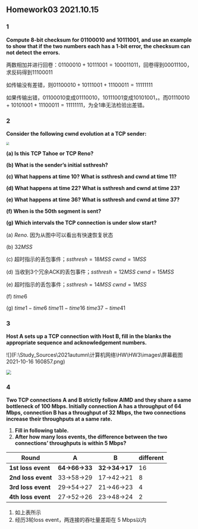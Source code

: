 ## Homework03   2021.10.15

### 1  
**Compute 8-bit checksum for 01100010 and 10111001, and use an example to show that if the two numbers each has a 1-bit error, the checksum can not detect the errors.**

两数相加并进行回卷：$01100010+10111001=100011011$，回卷得到$00011100$，求反码得到$11100011$

如传输没有差错，则$01100010+10111001+11100011=11111111$

如果传输出错，$01100010$变成$01110010$，$10111001$变成$10101001$，。而$01110010+10101001+11100011=11111111$，为全1串无法检验出差错。



### 2

**Consider the following cwnd evolution at a TCP sender:**

<img src="F:\Study_Sources\2021autumn\计算机网络\HW\HW3\images\001.png" style="zoom: 50%;" />

**(a)  Is this TCP Tahoe or TCP Reno?**

**(b)  What is the sender’s initial ssthresh?**

**(c)  What happens at time 10? What is ssthresh and cwnd at time 11?** 

**(d)  What happens at time 22? What is ssthresh and cwnd at time 23?**

**(e)  What happens at time 36? What is ssthresh and cwnd at time 37?**

**(f)   When is the 50th segment is sent?**

**(g)  Which intervals the TCP connection is under slow start?**



(a)	$Reno$.  因为从图中可以看出有快速恢复状态

(b)	$32MSS$

(c)	超时指示的丢包事件；$ssthresh=18MSS$   $cwnd=1MSS$

(d)	当收到3个冗余ACK的丢包事件；$ssthresh=12MSS$   $cwnd=15MSS$

(e)	超时指示的丢包事件；$ssthresh=14MSS$   $cwnd=1MSS$

(f)	$time 6$

(g)	$time 1-time 6$	$time 11-time 16$	$time 37-time 41$



### 3

**Host A sets up a TCP connection with Host B, fill in the blanks the appropriate sequence and acknowledgement numbers.** 

![](F:\Study_Sources\2021autumn\计算机网络\HW\HW3\images\屏幕截图 2021-10-16 160857.png)

<img src="F:\Study_Sources\2021autumn\计算机网络\HW\HW3\images\屏幕截图 2021-10-16 160911.png" style="zoom:80%;" />





### 4

**Two TCP connections A and B strictly follow AIMD and they share a same bottleneck of 100 Mbps. Initially connection A has a throughput of 64 Mbps, connection B has a throughput of 32 Mbps, the two connections increase their throughputs at a same rate.** 

1) **Fill in following table.** 
2) **After how many loss events, the difference between the two connections’ throughputs is within 5 Mbps?** 

| **Round**          | **A**        | **B**        | different |
| ------------------ | ------------ | ------------ | --------- |
| **1st loss event** | **64→66→33** | **32→34→17** | 16        |
| **2nd loss event** | 33→58→29     | 17→42→21     | 8         |
| **3rd loss event** | 29→54→27     | 21→46→23     | 4         |
| **4th loss event** | 27→52→26     | 23→48→24     | 2         |

1. 如上表所示
2. 经历3轮loss event，两连接的吞吐量差距在 5 Mbps以内
